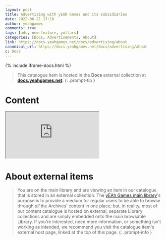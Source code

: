 ```yaml
---
layout: post
title: Advertising with yEAh Games and its subsidiaries
date: 2022-06-21 17:16
author: yeahgames
comments: true
tags: [ads, new-feature, yollars]
categories: [Docs, Advertisements, About]
link: https://docs.yeahgames.net/docs/advertising/about
canonical_url: https://docs.yeahgames.net/docs/advertising/about
c: Docs
---
```


{% include iframe-docs.html %}

> This catalogue item is hosted in the **Docs** external collection at **[docs.yeahgames.net](https://docs.yeahgames.net/docs/advertising/about)**.
{: .prompt-tip }



# Content
<div class="iframe-container"> 
  <iframe class="responsive-iframe" src="https://docs.yeahgames.net/docs/advertising/about#advertising-with-yeah-games-and-its-subsidiaries"></iframe>
</div>

# About external items

> You are on the main library and are viewing an item in our catalogue that is stored in an external collection. The [yEAh Games main library](https://library.yeahgames.net)'s purpose is to provide a medium for regular users to be able to browse through *all* the Archives' content in one place; but, in reality, most of our content catalogue is hosted on external, separate Library collections and are simply embedded onto the main browsable Library. If you're interested, need more information, or something isn't working as intended, we recommend you visit the catalogue item's external host page, linked at the top of this page.
{: .prompt-info }